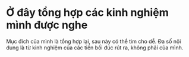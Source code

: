 #  Ở đây tổng hợp các kinh nghiệm mình được nghe

Mục đích của mình là tổng hợp lại, sau này có thể tìm cho dễ. Đa số nội dung là từ kinh nghiệm của các tiền bối đúc rút ra, không phải của mình.